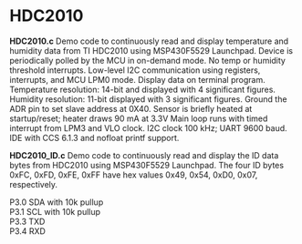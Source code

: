 # HDC2010
 
<b>HDC2010.c</b>   Demo code to continuously read and display temperature and humidity data from TI HDC2010 using MSP430F5529 Launchpad.
Device is periodically polled by the MCU in on-demand mode. No temp or humidity threshold interrupts.
Low-level I2C communication using registers, interrupts, and MCU LPM0 mode. Display data on terminal program.
Temperature resolution: 14-bit and displayed with 4 significant figures.
Humidity resolution: 11-bit displayed with 3 significant figures. Ground the ADR pin to set slave address at 0X40.
Sensor is briefly heated at startup/reset; heater draws 90 mA at 3.3V
Main loop runs with timed interrupt from LPM3 and VLO clock. I2C clock 100 kHz; UART 9600 baud.
IDE with CCS 6.1.3 and nofloat printf support.

<b>HDC2010_ID.c</b>  Demo code to continuously read and display the ID data bytes from HDC2010 using MSP430F5529 Launchpad.
The four ID bytes 0xFC, 0xFD, 0xFE, 0xFF have hex values 0x49, 0x54, 0xD0, 0x07, respectively.

P3.0  SDA with 10k pullup
<br>P3.1  SCL with 10k pullup
<br>P3.3  TXD
<br>P3.4  RXD
